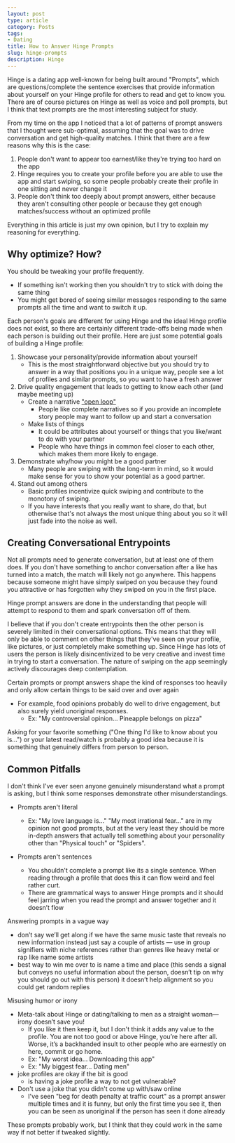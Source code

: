 ```yaml
---
layout: post
type: article
category: Posts
tags:
- Dating
title: How to Answer Hinge Prompts
slug: hinge-prompts
description: Hinge
---
```


Hinge is a dating app well-known for being built around "Prompts", which are questions/complete the sentence exercises that provide information about yourself on your Hinge profile for others to read and get to know you. There are of course pictures on Hinge as well as voice and poll prompts, but I think that text prompts are the most interesting subject for study.

From my time on the app I noticed that a lot of patterns of prompt answers that I thought were sub-optimal, assuming that the goal was to drive conversation and get high-quality matches. I think that there are a few reasons why this is the case:
1. People don't want to appear too earnest/like they're trying too hard on the app
2. Hinge requires you to create your profile before you are able to use the app and start swiping, so some people probably create their profile in one sitting and never change it
3. People don't think too deeply about prompt answers, either because they aren't consulting other people or because they get enough matches/success without an optimized profile

Everything in this article is just my own opinion, but I try to explain my reasoning for everything.

## Why optimize? How?

You should be tweaking your profile frequently.
* If something isn't working then you shouldn't try to stick with doing the same thing
* You might get bored of seeing similar messages responding to the same prompts all the time and want to switch it up.

Each person's goals are different for using Hinge and the ideal Hinge profile does not exist, so there are certainly different trade-offs being made when each person is building out their profile. Here are just some potential goals of building a Hinge profile:
1. Showcase your personality/provide information about yourself
    * This is the most straightforward objective but you should try to answer in a way that positions you in a unique way, people see a lot of profiles and similar prompts, so you want to have a fresh answer
2. Drive quality engagement that leads to getting to know each other (and maybe meeting up)
    * Create a narrative ["open loop"](https://jayacunzo.com/blog/open-loops-a-simple-technique-to-make-your-stories-more-gripping)
        * People like complete narratives so if you provide an incomplete story people may want to follow up and start a conversation
    * Make lists of things
        * It could be attributes about yourself or things that you like/want to do with your partner
        * People who have things in common feel closer to each other, which makes them more likely to engage.
3. Demonstrate why/how you might be a good partner
    * Many people are swiping with the long-term in mind, so it would make sense for you to show your potential as a good partner.
4. Stand out among others
    * Basic profiles incentivize quick swiping and contribute to the monotony of swiping.
    * If you have interests that you really want to share, do that, but otherwise that's not always the most unique thing about you so it will just fade into the noise as well.

## Creating Conversational Entrypoints

Not all prompts need to generate conversation, but at least one of them does. If you don't have something to anchor conversation after a like has turned into a match, the match will likely not go anywhere. This happens because someone might have simply swiped on you because they found you attractive or has forgotten why they swiped on you in the first place.

Hinge prompt answers are done in the understanding that people will attempt to respond to them and spark conversation off of them.

I believe that if you don't create entrypoints then the other person is severely limited in their conversational options. This means that they will only be able to comment on other things that they've seen on your profile, like pictures, or just completely make something up. Since Hinge has lots of users the person is likely disincentivized to be very creative and invest time in trying to start a conversation. The nature of swiping on the app seemingly actively discourages deep contemplation.

Certain prompts or prompt answers shape the kind of responses too heavily and only allow certain things to be said over and over again
* For example, food opinions probably do well to drive engagement, but also surely yield unoriginal responses.
    * Ex: "My controversial opinion... Pineapple belongs on pizza"

Asking for your favorite something ("One thing I'd like to know about you is...") or your latest read/watch is probably a good idea because it is something that genuinely differs from person to person.

## Common Pitfalls

I don't think I've ever seen anyone genuinely misunderstand what a prompt is asking, but I think some responses demonstrate other misunderstandings.

* Prompts aren't literal
    * Ex: "My love language is..." "My most irrational fear..." are in my opinion not good prompts, but at the very least they should be more in-depth answers that actually tell something about your personality other than "Physical touch" or "Spiders".

* Prompts aren't sentences
    * You shouldn't complete a prompt like its a single sentence. When reading through a profile that does this it can flow weird and feel rather curt.
    * There are grammatical ways to answer Hinge prompts and it should feel jarring when you read the prompt and answer together and it doesn’t flow 

Answering prompts in a vague way
* don’t say we’ll get along if we have the same music taste that reveals no new information instead just say a couple of artists — use in group signifiers with niche references rather than genres like heavy metal or rap like name some artists 
* best way to win me over to is name a time and place (this sends a signal but conveys no useful information about the person, doesn’t tip on why you should go out with this person) it doesn’t help alignment so you could get random replies 

Misusing humor or irony
* Meta-talk about Hinge or dating/talking to men as a straight woman—irony doesn’t save you!
    * If you like it then keep it, but I don't think it adds any value to the profile. You are not too good or above Hinge, you’re here after all. Worse, it’s a backhanded insult to other people who are earnestly on here, commit or go home.
    * Ex: "My worst idea... Downloading this app"
    * Ex: "My biggest fear... Dating men"
* joke profiles are okay if the bit is good
    * is having a joke profile a way to not get vulnerable?
* Don't use a joke that you didn't come up with/saw online
    * I've seen "beg for death penalty at traffic court" as a prompt answer multiple times and it is funny, but only the first time you see it, then you can be seen as unoriginal if the person has seen it done already

These prompts probably work, but I think that they could work in the same way if not better if tweaked slightly.